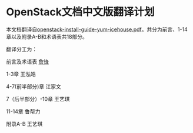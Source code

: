 # OpenStack文档中文版翻译计划  #

本文档翻译自[openstack-install-guide-yum-icehouse.pdf](http://docs.openstack.org/icehouse/install-guide/install/yum/openstack-install-guide-yum-icehouse.pdf)。共分为前言、1-14章以及附录A-B和术语表共18部分。

翻译分工为：

前言及术语表	[詹锋](mailto:zfatgx@qq.com)

1-3章		王泓皓

4-7(前半部分)章   江家文

7（后半部分）-10章 王艺琪

11-14章          鲁帮力

附录A-B          王艺琪
